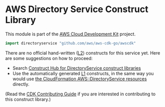 # AWS Directory Service Construct Library

This module is part of the [AWS Cloud Development Kit](https://github.com/aws/aws-cdk) project.

```go
import directoryservice "github.com/aws/aws-cdk-go/awscdk"
```

<!--BEGIN CFNONLY DISCLAIMER-->

There are no official hand-written ([L2](https://docs.aws.amazon.com/cdk/latest/guide/constructs.html#constructs_lib)) constructs for this service yet. Here are some suggestions on how to proceed:

* Search [Construct Hub for DirectoryService construct libraries](https://constructs.dev/search?q=directoryservice)
* Use the automatically generated [L1](https://docs.aws.amazon.com/cdk/latest/guide/constructs.html#constructs_l1_using) constructs, in the same way you would use [the CloudFormation AWS::DirectoryService resources](https://docs.aws.amazon.com/AWSCloudFormation/latest/UserGuide/AWS_DirectoryService.html) directly.

(Read the [CDK Contributing Guide](https://github.com/aws/aws-cdk/blob/master/CONTRIBUTING.md) if you are interested in contributing to this construct library.)

<!--END CFNONLY DISCLAIMER-->
